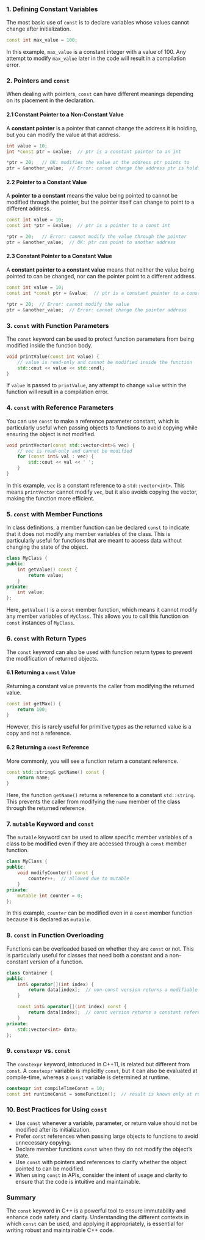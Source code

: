 
### 1. **Defining Constant Variables**

The most basic use of `const` is to declare variables whose values cannot change after initialization.

```cpp
const int max_value = 100;
```

In this example, `max_value` is a constant integer with a value of 100. Any attempt to modify `max_value` later in the code will result in a compilation error.

### 2. **Pointers and `const`**

When dealing with pointers, `const` can have different meanings depending on its placement in the declaration.

#### 2.1 Constant Pointer to a Non-Constant Value

A **constant pointer** is a pointer that cannot change the address it is holding, but you can modify the value at that address.

```cpp
int value = 10;
int *const ptr = &value;  // ptr is a constant pointer to an int

*ptr = 20;   // OK: modifies the value at the address ptr points to
ptr = &another_value;  // Error: cannot change the address ptr is holding
```

#### 2.2 Pointer to a Constant Value

A **pointer to a constant** means the value being pointed to cannot be modified through the pointer, but the pointer itself can change to point to a different address.

```cpp
const int value = 10;
const int *ptr = &value;  // ptr is a pointer to a const int

*ptr = 20;   // Error: cannot modify the value through the pointer
ptr = &another_value;  // OK: ptr can point to another address
```

#### 2.3 Constant Pointer to a Constant Value

A **constant pointer to a constant value** means that neither the value being pointed to can be changed, nor can the pointer point to a different address.

```cpp
const int value = 10;
const int *const ptr = &value;  // ptr is a constant pointer to a const int

*ptr = 20;  // Error: cannot modify the value
ptr = &another_value;  // Error: cannot change the pointer address
```

### 3. **`const` with Function Parameters**

The `const` keyword can be used to protect function parameters from being modified inside the function body.

```cpp
void printValue(const int value) {
    // value is read-only and cannot be modified inside the function
    std::cout << value << std::endl;
}
```

If `value` is passed to `printValue`, any attempt to change `value` within the function will result in a compilation error.

### 4. **`const` with Reference Parameters**

You can use `const` to make a reference parameter constant, which is particularly useful when passing objects to functions to avoid copying while ensuring the object is not modified.

```cpp
void printVector(const std::vector<int>& vec) {
    // vec is read-only and cannot be modified
    for (const int& val : vec) {
        std::cout << val << ' ';
    }
}
```

In this example, `vec` is a constant reference to a `std::vector<int>`. This means `printVector` cannot modify `vec`, but it also avoids copying the vector, making the function more efficient.

### 5. **`const` with Member Functions**

In class definitions, a member function can be declared `const` to indicate that it does not modify any member variables of the class. This is particularly useful for functions that are meant to access data without changing the state of the object.

```cpp
class MyClass {
public:
    int getValue() const {
        return value;
    }
private:
    int value;
};
```

Here, `getValue()` is a `const` member function, which means it cannot modify any member variables of `MyClass`. This allows you to call this function on `const` instances of `MyClass`.

### 6. **`const` with Return Types**

The `const` keyword can also be used with function return types to prevent the modification of returned objects.

#### 6.1 Returning a `const` Value

Returning a constant value prevents the caller from modifying the returned value.

```cpp
const int getMax() {
    return 100;
}
```

However, this is rarely useful for primitive types as the returned value is a copy and not a reference.

#### 6.2 Returning a `const` Reference

More commonly, you will see a function return a constant reference.

```cpp
const std::string& getName() const {
    return name;
}
```

Here, the function `getName()` returns a reference to a constant `std::string`. This prevents the caller from modifying the `name` member of the class through the returned reference.

### 7. **`mutable` Keyword and `const`**

The `mutable` keyword can be used to allow specific member variables of a class to be modified even if they are accessed through a `const` member function.

```cpp
class MyClass {
public:
    void modifyCounter() const {
        counter++;  // allowed due to mutable
    }
private:
    mutable int counter = 0;
};
```

In this example, `counter` can be modified even in a `const` member function because it is declared as `mutable`.

### 8. **`const` in Function Overloading**

Functions can be overloaded based on whether they are `const` or not. This is particularly useful for classes that need both a constant and a non-constant version of a function.

```cpp
class Container {
public:
    int& operator[](int index) {
        return data[index];  // non-const version returns a modifiable reference
    }

    const int& operator[](int index) const {
        return data[index];  // const version returns a constant reference
    }
private:
    std::vector<int> data;
};
```

### 9. **`constexpr` vs. `const`**

The `constexpr` keyword, introduced in C++11, is related but different from `const`. A `constexpr` variable is implicitly `const`, but it can also be evaluated at compile-time, whereas a `const` variable is determined at runtime.

```cpp
constexpr int compileTimeConst = 10;
const int runtimeConst = someFunction();  // result is known only at runtime
```

### 10. **Best Practices for Using `const`**

- Use `const` whenever a variable, parameter, or return value should not be modified after its initialization.
- Prefer `const` references when passing large objects to functions to avoid unnecessary copying.
- Declare member functions `const` when they do not modify the object’s state.
- Use `const` with pointers and references to clarify whether the object pointed to can be modified.
- When using `const` in APIs, consider the intent of usage and clarity to ensure that the code is intuitive and maintainable.

### Summary

The `const` keyword in C++ is a powerful tool to ensure immutability and enhance code safety and clarity. Understanding the different contexts in which `const` can be used, and applying it appropriately, is essential for writing robust and maintainable C++ code.